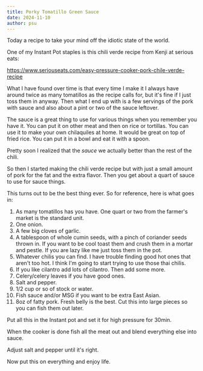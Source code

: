 ```yaml
---
title: Porky Tomatillo Green Sauce
date: 2024-11-10
author: psu
---
```


Today a recipe to take your mind off the idiotic state of the world.

One of my Instant Pot staples is this chili verde recipe from Kenji at serious eats:

<a href="https://www.seriouseats.com/easy-pressure-cooker-pork-chile-verde-recipe">
https://www.seriouseats.com/easy-pressure-cooker-pork-chile-verde-recipe
</a>

What I have found over time is that every time I make it I always have around twice as
many tomatillos as the recipe calls for, but it's fine if I just toss them in anyway. Then
what I end up with is a few servings of the pork with sauce and also about a pint or two
of the sauce leftover.

The sauce is a great thing to use for various things when you remember you have it. You
can put it on other meat and then on rice or tortillas. You can use it to make your own
chilaquiles at home. It would be great on top of fried rice. You can put it in a bowl and
eat it with a spoon. 

Pretty soon I realized that the _sauce_ we actually better than the rest of the chili.

So then I started making the chili verde recipe but with just a small amount of pork for
the fat and the extra flavor. Then you get about a quart of sauce to use for sauce things.

This turns out to be the best thing ever. So for reference, here is what goes in:

1. As many tomatillos has you have. One quart or two from the farmer's market is the
   standard unit.
1. One onion.
1. A few big cloves of garlic.
1. A tablespoon of whole cumin seeds, with a pinch of coriander seeds thrown in. If you
   want to be cool toast them and crush them in a mortar and pestle. If you are lazy like
   me just toss them in the pot.
1. Whatever chilis you can find. I have trouble finding good hot ones that aren't too hot.
   I think I'm going to start trying to use those thai chilis.
1. If you like cilantro add lots of cilantro. Then add some more.
1. Celery/celery leaves if you have good ones.
1. Salt and pepper.
1. 1/2 cup or so of stock or water.
1. Fish sauce and/or MSG if you want to be extra East Asian.
1. 8oz of fatty pork. Fresh belly is the best. Cut this into large pieces so you can fish
   them out later.

Put all this in the Instant pot and set it for high pressure for 30min.

When the cooker is done fish all the meat out and blend everything else into sauce.

Adjust salt and pepper until it's right.

Now put this on everything and enjoy life.
